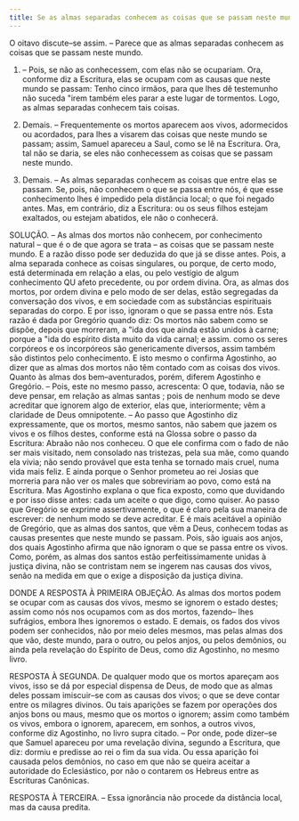 ```yaml
---
title: Se as almas separadas conhecem as coisas que se passam neste mundo
---
```


O oitavo discute–se assim. – Parece que as almas separadas conhecem as coisas que se passam neste mundo.  

1. – Pois, se não as conhecessem, com elas não se ocupariam. Ora, conforme diz a Escritura, elas se ocupam com as causas que neste mundo se passam: Tenho cinco irmãos, para que lhes dê testemunho não suceda "irem também eles parar a este lugar de tormentos. Logo, as almas separadas conhecem tais coisas.  

2. Demais. – Frequentemente os mortos aparecem aos vivos, adormecidos ou acordados, para lhes a visarem das coisas que neste mundo se passam; assim, Samuel apareceu a Saul, como se lê na Escritura. Ora, tal não se daria, se eles não conhecessem as coisas que se passam neste mundo.  

3. Demais. – As almas separadas conhecem as coisas que entre elas se passam. Se, pois, não conhecem o que se passa entre nós, é que esse conhecimento lhes é impedido pela distância local; o que foi negado antes.  Mas, em contrário, diz a Escritura: ou os seus filhos estejam exaltados, ou estejam abatidos, ele não o conhecerá.  

SOLUÇÃO. – As almas dos mortos não conhecem, por conhecimento natural – que é o de que agora se trata – as coisas que se passam neste mundo. E a razão disso pode ser deduzida do que já se disse antes. Pois, a alma separada conhece as coisas singulares, ou porque, de certo modo, está determinada em relação a elas, ou pelo vestígio de algum conhecimento QU afeto precedente, ou por ordem divina. Ora, as almas dos mortos, por ordem divina e pelo modo de ser delas, estão segregadas da conversação dos vivos, e em sociedade com as substâncias espirituais separadas do corpo. E por isso, ignoram o que se passa entre nós. Esta razão é dada por Gregório quando diz: Os mortos não sabem como se dispõe, depois que morreram, a "ida dos que ainda estão unidos à carne; porque a "ida do espírito dista muito da vida carnal; e assim. como os seres corpóreos e os incorpóreos são genericamente diversos, assim também são distintos pelo conhecimento. E isto mesmo o confirma Agostinho, ao dizer que as almas dos mortos não têm contado com as coisas dos vivos.  Quanto às almas dos bem–aventurados, porém, diferem Agostinho e Gregório. – Pois, este no mesmo passo, acrescenta: O que, todavia, não se deve pensar, em relação as almas santas ; pois de nenhum modo se deve acreditar que ignorem algo de exterior, elas que, interiormente; vêm a claridade de Deus omnipotente. – Ao passo que Agostinho diz expressamente, que os mortos, mesmo santos, não sabem que jazem os vivos e os filhos destes, conforme está na Glossa sobre o passo da Escritura: Abraão não nos conheceu. O que ele confirma com o fado de não ser mais visitado, nem consolado nas tristezas, pela sua mãe, como quando ela vivia; não sendo provável que esta tenha se tornado mais cruel, numa vida mais feliz. E ainda porque o Senhor prometeu ao rei Josias que morreria para não ver os males que sobreviriam ao povo, como está na Escritura. Mas Agostinho explana o que fica exposto, como que duvidando e por isso disse antes: cada um aceite o que digo, como quiser. Ao passo que Gregório se exprime assertivamente, o que é claro pela sua maneira de escrever: de nenhum modo se deve acreditar. E é mais aceitável a opinião de Gregório, que as almas dos santos, que vêm a Deus, conhecem todas as causas presentes que neste mundo se passam. Pois, são iguais aos anjos, dos quais Agostinho afirma que não ignoram o que se passa entre os vivos. Como, porém, as almas dos santos estão perfeitissimamente unidas à justiça divina, não se contristam nem se ingerem nas causas dos vivos, senão na medida em que o exige a disposição da justiça divina.  

DONDE A RESPOSTA À PRIMEIRA OBJEÇÃO. As almas dos mortos podem se ocupar com as causas dos vivos, mesmo se ignorem o estado destes; assim como nós nos ocupamos com as dos mortos, fazendo– lhes sufrágios, embora lhes ignoremos o estado. E demais, os fados dos vivos podem ser conhecidos, não por meio deles mesmos, mas pelas almas dos que vão, deste mundo, para o outro, ou pelos anjos, ou pelos demônios, ou ainda pela revelação do Espírito de Deus, como diz Agostinho, no mesmo livro.  

RESPOSTA À SEGUNDA. De qualquer modo que os mortos apareçam aos vivos, isso se dá por especial dispensa de Deus, de modo que as almas deles possam imiscuir–se com as causas dos vivos; o que se deve contar entre os milagres divinos. Ou tais aparições se fazem por operações dos anjos bons ou maus, mesmo que os mortos o ignorem; assim como também os vivos, embora o ignorem, aparecem, em sonhos, a outros vivos, conforme diz Agostinho, no livro supra citado. – Por onde, pode dizer–se que Samuel apareceu por uma revelação divina, segundo a Escritura, que diz: dormiu e predisse ao rei o fim da sua vida. Ou essa aparição foi causada pelos demônios, no caso em que não se queira aceitar a autoridade do Eclesiástico, por não o contarem os Hebreus entre as Escrituras Canônicas.  

RESPOSTA À TERCEIRA. – Essa ignorância não procede da distância local, mas da causa predita.